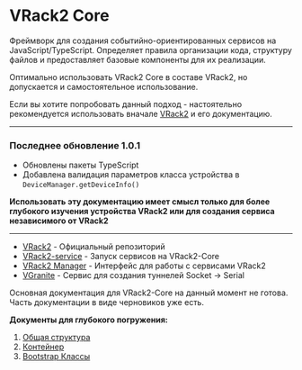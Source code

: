 VRack2 Core  
============  

Фреймворк для создания событийно-ориентированных сервисов на JavaScript/TypeScript. Определяет правила организации кода, структуру файлов и предоставляет базовые компоненты для их реализации.  

Оптимально использовать VRack2 Core в составе VRack2, но допускается и самостоятельное использование.  

Если вы хотите попробовать данный подход - настоятельно рекомендуется использовать вначале [VRack2](https://github.com/VRack2/vrack2) и его документацию. 

--------


### Последнее обновление 1.0.1

 - Обновлены пакеты TypeScript
 - Добавлена валидация параметров класса устройства в `DeviceManager.getDeviceInfo()`

**Использовать эту документацию имеет смысл только для более глубокого изучения устройства VRack2 или для создания сервиса независимого от VRack2**

-------

 - [VRack2](https://github.com/VRack2/vrack2) - Официальный репозиторий
 - [VRack2-service](https://github.com/VRack2/vrack2-service) - Запуск сервисов на VRack2-Core
 - [VRack2 Manager](https://github.com/VRack2/vrack2-manager) - Интерфейс для работы с сервисами VRack2
 - [VGranite](https://github.com/VRack2/VGranite) - Сервис для создания туннелей Socket -> Serial


Основная документация для VRack2-Core на данный момент не готова. Часть документации в виде черновиков уже есть.

**Документы для глубокого погружения:**

 <!-- 1. [Быстрый старт](./docs/FastStart.md) -  -->
 1. [Общая структура](./docs/Structure.md)
 2. [Контейнер](./docs/Container.md)
 3. [Bootstrap Классы](./docs/Bootstrap.md)
